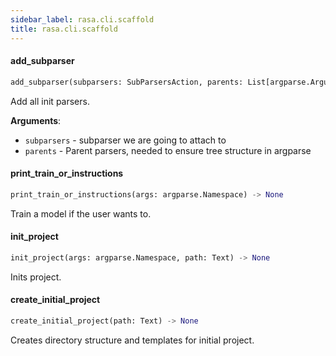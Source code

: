 ```yaml
---
sidebar_label: rasa.cli.scaffold
title: rasa.cli.scaffold
---
```

#### add\_subparser

```python
add_subparser(subparsers: SubParsersAction, parents: List[argparse.ArgumentParser]) -> None
```

Add all init parsers.

**Arguments**:

- `subparsers` - subparser we are going to attach to
- `parents` - Parent parsers, needed to ensure tree structure in argparse

#### print\_train\_or\_instructions

```python
print_train_or_instructions(args: argparse.Namespace) -> None
```

Train a model if the user wants to.

#### init\_project

```python
init_project(args: argparse.Namespace, path: Text) -> None
```

Inits project.

#### create\_initial\_project

```python
create_initial_project(path: Text) -> None
```

Creates directory structure and templates for initial project.

